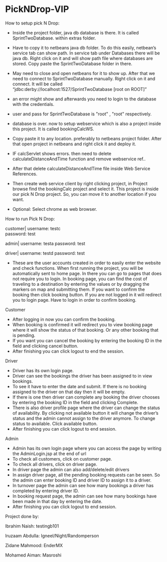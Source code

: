 # PickNDrop-VIP
How to setup pick N Drop:

- Inside the project folder, java db database is there. It is called SprintTwoDatabase. within extras folder.
- Have to copy it to netbeans java db folder. To do this easily, netbean’s service tab can show path. In service tab under Databases there will be java db. Right click on it and will show path file where databases are stored. Copy paste the SprintTwoDatabase folder in there.
- May need to close and open netbeans for it to show up. After that we need to connect to SprintTwoDatabase manually. Right click on it and connect. It will be called “jdbc:derby://localhost:1527/SprintTwoDatabase [root on ROOT]”
- an error might show and afterwards you need to login to the database with the credentials.
- user and pass for SprintTwoDatabase is "root" , "root" respectively.

- database is over. now to setup webservice which is also a project inside this project. It is called bookingCalcWS.
- Copy paste it to any location. preferably to netbeans project folder. After that open project in netbeans and right click it and deploy it.

- IF calcServlet shows errors. then need to delete calculateDistanceAndTime function and remove webservice ref.. 
- After that delete calculateDistanceAndTime file inside Web Service References.
- Then create web service client by right clicking project, in Project browse find the bookingCalc project and select it. This project is inside our pick N Drop project. So, you can move it to another location if you want.

- Optional: Select chrome as web browser. 




How to run Pick N Drop:

customer|
username: testc   
password: test

admin|
username: testa
password: test

driver|
username: testd
password: test

- These are the user accounts created in order to easily enter the website and check functions.
When first running the project, you will be automatically sent to home page.
In there you can go to pages that does not require you to login.
In booking page, you can find the cost of traveling to a destination by entering the values or by dragging the markers on map and submitting them. If you want to confirm the booking then click booking button. If you are not logged in it will redirect you to login page. Have to login in order to confirm booking.


Customer

- After logging in now you can confirm the booking.
- When booking is confirmed it will redirect you to view booking page where it will show the status of that booking. Or any other booking that is pending.
- If you want you can cancel the booking by entering the booking ID in the field and clicking cancel button.
- After finishing you can click logout to end the session.

Driver

- Driver has its own login page.
- Driver can see the bookings the driver has been assigned to in view bookings.
- To see it have to enter the date and submit. If there is no booking assigned to the driver on that day then it will be empty.
- If there is one then driver can complete any booking the driver chooses by entering the booking ID in the field and clicking Complete.
- There is also driver profile page where the driver can change the status of availability. By clicking not available button it will change the driver’s status and the admin cannot assign to the driver anymore. To change status to available. Click available button.
- After finishing you can click logout to end session.

Admin

- Admin has its own login page where you can access the page by writing the AdminLogin.jsp at the end of url
- To check all customers, click on customer page.
- To check all drivers, click on driver page.
- In driver page the admin can also add/delete/edit drivers
- In assign driver page, all the pending booking requests can be seen. So the admin can enter booking ID and driver ID to assign it to a driver.
- In turnover page the admin can see how many bookings a  driver has completed by entering driver ID.
- In booking request page, the admin can see how many bookings have been made in that day by entering the date.  
- After finishing you can click logout to end session.


Project done by:

Ibrahim Naish: testingb101


Iruzaam Abdulla: Igneel/Night/Randomperson


Zidane Mahmood: EnderMX


Mohamed Aiman: Masroshi


